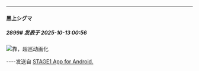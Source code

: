 ﻿
*****

####  黑上シグマ  
##### 2899#       发表于 2025-10-13 00:56

<img src="https://static.stage1st.com/image/smiley/face2017/067.png" referrerpolicy="no-referrer">靠，超巡动画化

----发送自 [STAGE1 App for Android.](http://stage1.5j4m.com/?1.47)

